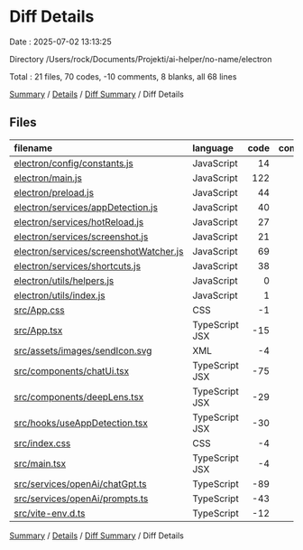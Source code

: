 # Diff Details

Date : 2025-07-02 13:13:25

Directory /Users/rock/Documents/Projekti/ai-helper/no-name/electron

Total : 21 files,  70 codes, -10 comments, 8 blanks, all 68 lines

[Summary](results.md) / [Details](details.md) / [Diff Summary](diff.md) / Diff Details

## Files
| filename | language | code | comment | blank | total |
| :--- | :--- | ---: | ---: | ---: | ---: |
| [electron/config/constants.js](/electron/config/constants.js) | JavaScript | 14 | 1 | 3 | 18 |
| [electron/main.js](/electron/main.js) | JavaScript | 122 | 16 | 21 | 159 |
| [electron/preload.js](/electron/preload.js) | JavaScript | 44 | 4 | 9 | 57 |
| [electron/services/appDetection.js](/electron/services/appDetection.js) | JavaScript | 40 | 9 | 7 | 56 |
| [electron/services/hotReload.js](/electron/services/hotReload.js) | JavaScript | 27 | 6 | 6 | 39 |
| [electron/services/screenshot.js](/electron/services/screenshot.js) | JavaScript | 21 | 7 | 6 | 34 |
| [electron/services/screenshotWatcher.js](/electron/services/screenshotWatcher.js) | JavaScript | 69 | 2 | 10 | 81 |
| [electron/services/shortcuts.js](/electron/services/shortcuts.js) | JavaScript | 38 | 11 | 11 | 60 |
| [electron/utils/helpers.js](/electron/utils/helpers.js) | JavaScript | 0 | 0 | 1 | 1 |
| [electron/utils/index.js](/electron/utils/index.js) | JavaScript | 1 | 1 | 1 | 3 |
| [src/App.css](/src/App.css) | CSS | -1 | 0 | -1 | -2 |
| [src/App.tsx](/src/App.tsx) | TypeScript JSX | -15 | 0 | -3 | -18 |
| [src/assets/images/sendIcon.svg](/src/assets/images/sendIcon.svg) | XML | -4 | 0 | -1 | -5 |
| [src/components/chatUi.tsx](/src/components/chatUi.tsx) | TypeScript JSX | -75 | -11 | -18 | -104 |
| [src/components/deepLens.tsx](/src/components/deepLens.tsx) | TypeScript JSX | -29 | 0 | -3 | -32 |
| [src/hooks/useAppDetection.tsx](/src/hooks/useAppDetection.tsx) | TypeScript JSX | -30 | 0 | -8 | -38 |
| [src/index.css](/src/index.css) | CSS | -4 | 0 | -2 | -6 |
| [src/main.tsx](/src/main.tsx) | TypeScript JSX | -4 | 0 | -2 | -6 |
| [src/services/openAi/chatGpt.ts](/src/services/openAi/chatGpt.ts) | TypeScript | -89 | -55 | -16 | -160 |
| [src/services/openAi/prompts.ts](/src/services/openAi/prompts.ts) | TypeScript | -43 | 0 | -11 | -54 |
| [src/vite-env.d.ts](/src/vite-env.d.ts) | TypeScript | -12 | -1 | -2 | -15 |

[Summary](results.md) / [Details](details.md) / [Diff Summary](diff.md) / Diff Details